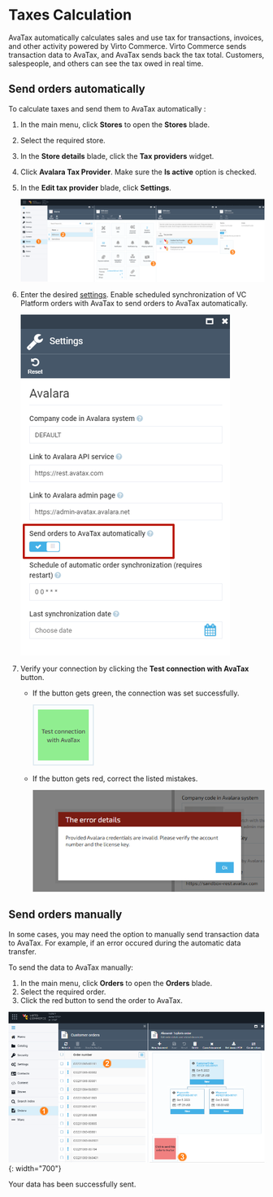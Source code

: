 # Taxes Calculation

AvaTax automatically calculates sales and use tax for transactions, invoices, and other activity powered by Virto Commerce. Virto Commerce sends transaction data to AvaTax, and AvaTax sends back the tax total. Customers, salespeople, and others can see the tax owed in real time.

## Send orders automatically
To calculate taxes and send them to AvaTax automatically :

1. In the main menu, click **Stores** to open the **Stores** blade.
1. Select the required store.
1. In the **Store details** blade, click the **Tax providers** widget.
1. Click **Avalara Tax Provider**. Make sure the **Is active** option is checked.
1. In the **Edit tax provider** blade, click **Settings**.

    ![path](../media/avalara-path.png)

1. Enter the desired [settings](settings.md). Enable scheduled synchronization of VC Platform orders with AvaTax to send orders to AvaTax automatically.

    ![Enabled Synchronization](../media/send-orders-automatically.png)

1. Verify your connection by clicking the **Test connection with AvaTax** button.
    * If the button gets green, the connection was set successfully.
        
        ![Successful connection](../media/connection-test.png)
    
    * If the button gets red, correct the listed mistakes.
    
        ![Connection errors](../media/connection-errors.png) 

## Send orders manually
In some cases, you may need the option to manually send transaction data to AvaTax. For example, if an error occured during the automatic data transfer. 

To send the data to AvaTax manually:

1. In the main menu, click **Orders** to open the **Orders** blade.
1. Select the required order.
1. Click the red button to send the order to AvaTax.

![Send data manually](../media/send-orders-manually.png){: width="700"}

Your data has been successfully sent.